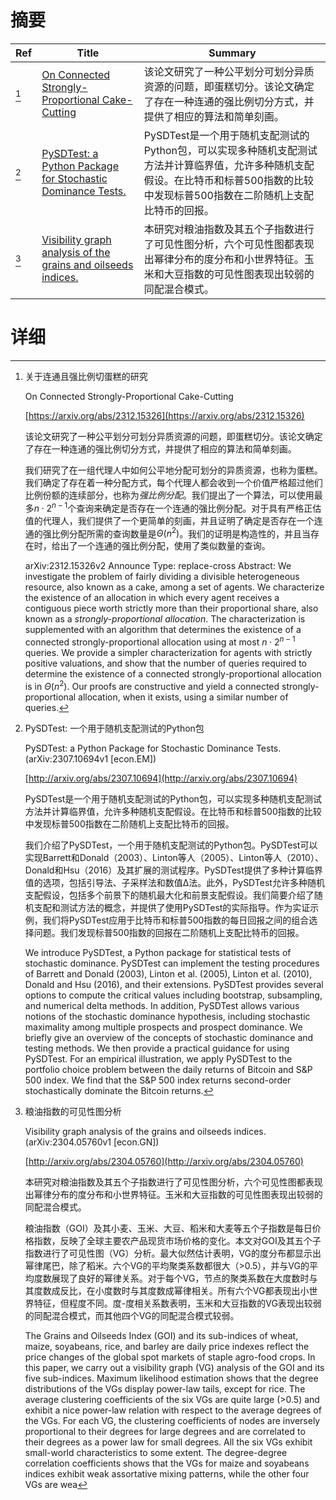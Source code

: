 # 摘要

| Ref | Title | Summary |
| --- | --- | --- |
| [^1] | [On Connected Strongly-Proportional Cake-Cutting](https://arxiv.org/abs/2312.15326) | 该论文研究了一种公平划分可划分异质资源的问题，即蛋糕切分。该论文确定了存在一种连通的强比例切分方式，并提供了相应的算法和简单刻画。 |
| [^2] | [PySDTest: a Python Package for Stochastic Dominance Tests.](http://arxiv.org/abs/2307.10694) | PySDTest是一个用于随机支配测试的Python包，可以实现多种随机支配测试方法并计算临界值，允许多种随机支配假设。在比特币和标普500指数的比较中发现标普500指数在二阶随机上支配比特币的回报。 |
| [^3] | [Visibility graph analysis of the grains and oilseeds indices.](http://arxiv.org/abs/2304.05760) | 本研究对粮油指数及其五个子指数进行了可见性图分析，六个可见性图都表现出幂律分布的度分布和小世界特征。玉米和大豆指数的可见性图表现出较弱的同配混合模式。 |

# 详细

[^1]: 关于连通且强比例切蛋糕的研究

    On Connected Strongly-Proportional Cake-Cutting

    [https://arxiv.org/abs/2312.15326](https://arxiv.org/abs/2312.15326)

    该论文研究了一种公平划分可划分异质资源的问题，即蛋糕切分。该论文确定了存在一种连通的强比例切分方式，并提供了相应的算法和简单刻画。

    

    我们研究了在一组代理人中如何公平地分配可划分的异质资源，也称为蛋糕。我们确定了存在着一种分配方式，每个代理人都会收到一个价值严格超过他们比例份额的连续部分，也称为*强比例分配*。我们提出了一个算法，可以使用最多$n \cdot 2^{n-1}$个查询来确定是否存在一个连通的强比例分配。对于具有严格正估值的代理人，我们提供了一个更简单的刻画，并且证明了确定是否存在一个连通的强比例分配所需的查询数量是$\Theta(n^2)$。我们的证明是构造性的，并且当存在时，给出了一个连通的强比例分配，使用了类似数量的查询。

    arXiv:2312.15326v2 Announce Type: replace-cross Abstract: We investigate the problem of fairly dividing a divisible heterogeneous resource, also known as a cake, among a set of agents. We characterize the existence of an allocation in which every agent receives a contiguous piece worth strictly more than their proportional share, also known as a *strongly-proportional allocation*. The characterization is supplemented with an algorithm that determines the existence of a connected strongly-proportional allocation using at most $n \cdot 2^{n-1}$ queries. We provide a simpler characterization for agents with strictly positive valuations, and show that the number of queries required to determine the existence of a connected strongly-proportional allocation is in $\Theta(n^2)$. Our proofs are constructive and yield a connected strongly-proportional allocation, when it exists, using a similar number of queries.
    
[^2]: PySDTest: 一个用于随机支配测试的Python包

    PySDTest: a Python Package for Stochastic Dominance Tests. (arXiv:2307.10694v1 [econ.EM])

    [http://arxiv.org/abs/2307.10694](http://arxiv.org/abs/2307.10694)

    PySDTest是一个用于随机支配测试的Python包，可以实现多种随机支配测试方法并计算临界值，允许多种随机支配假设。在比特币和标普500指数的比较中发现标普500指数在二阶随机上支配比特币的回报。

    

    我们介绍了PySDTest，一个用于随机支配测试的Python包。PySDTest可以实现Barrett和Donald（2003）、Linton等人（2005）、Linton等人（2010）、Donald和Hsu（2016）及其扩展的测试程序。PySDTest提供了多种计算临界值的选项，包括引导法、子采样法和数值Δ法。此外，PySDTest允许多种随机支配假设，包括多个前景下的随机最大化和前景支配假设。我们简要介绍了随机支配和测试方法的概念，并提供了使用PySDTest的实际指导。作为实证示例，我们将PySDTest应用于比特币和标普500指数的每日回报之间的组合选择问题。我们发现标普500指数的回报在二阶随机上支配比特币的回报。

    We introduce PySDTest, a Python package for statistical tests of stochastic dominance. PySDTest can implement the testing procedures of Barrett and Donald (2003), Linton et al. (2005), Linton et al. (2010), Donald and Hsu (2016), and their extensions. PySDTest provides several options to compute the critical values including bootstrap, subsampling, and numerical delta methods. In addition, PySDTest allows various notions of the stochastic dominance hypothesis, including stochastic maximality among multiple prospects and prospect dominance. We briefly give an overview of the concepts of stochastic dominance and testing methods. We then provide a practical guidance for using PySDTest. For an empirical illustration, we apply PySDTest to the portfolio choice problem between the daily returns of Bitcoin and S&P 500 index. We find that the S&P 500 index returns second-order stochastically dominate the Bitcoin returns.
    
[^3]: 粮油指数的可见性图分析

    Visibility graph analysis of the grains and oilseeds indices. (arXiv:2304.05760v1 [econ.GN])

    [http://arxiv.org/abs/2304.05760](http://arxiv.org/abs/2304.05760)

    本研究对粮油指数及其五个子指数进行了可见性图分析，六个可见性图都表现出幂律分布的度分布和小世界特征。玉米和大豆指数的可见性图表现出较弱的同配混合模式。

    

    粮油指数（GOI）及其小麦、玉米、大豆、稻米和大麦等五个子指数是每日价格指数，反映了全球主要农产品现货市场价格的变化。本文对GOI及其五个子指数进行了可见性图（VG）分析。最大似然估计表明，VG的度分布都显示出幂律尾巴，除了稻米。六个VG的平均聚类系数都很大（>0.5），并与VG的平均度数展现了良好的幂律关系。对于每个VG，节点的聚类系数在大度数时与其度数成反比，在小度数时与其度数成幂律相关。所有六个VG都表现出小世界特征，但程度不同。度-度相关系数表明，玉米和大豆指数的VG表现出较弱的同配混合模式，而其他四个VG的同配混合模式较弱。

    The Grains and Oilseeds Index (GOI) and its sub-indices of wheat, maize, soyabeans, rice, and barley are daily price indexes reflect the price changes of the global spot markets of staple agro-food crops. In this paper, we carry out a visibility graph (VG) analysis of the GOI and its five sub-indices. Maximum likelihood estimation shows that the degree distributions of the VGs display power-law tails, except for rice. The average clustering coefficients of the six VGs are quite large (>0.5) and exhibit a nice power-law relation with respect to the average degrees of the VGs. For each VG, the clustering coefficients of nodes are inversely proportional to their degrees for large degrees and are correlated to their degrees as a power law for small degrees. All the six VGs exhibit small-world characteristics to some extent. The degree-degree correlation coefficients shows that the VGs for maize and soyabeans indices exhibit weak assortative mixing patterns, while the other four VGs are wea
    

